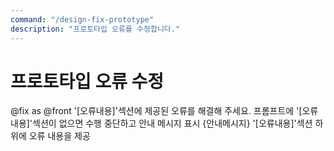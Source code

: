 ```yaml
---
command: "/design-fix-prototype"
description: "프로토타입 오류를 수정합니다."
---
```


# 프로토타입 오류 수정

@fix as @front
'[오류내용]'섹션에 제공된 오류를 해결해 주세요.
프롬프트에 '[오류내용]'섹션이 없으면 수행 중단하고 안내 메시지 표시
{안내메시지}
'[오류내용]'섹션 하위에 오류 내용을 제공
